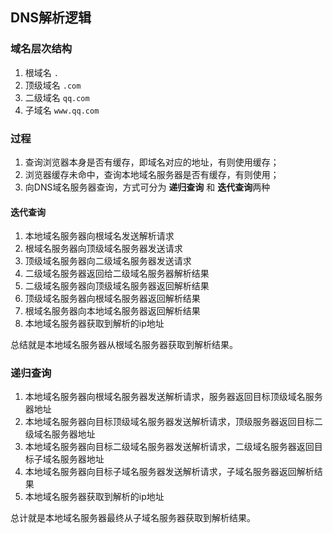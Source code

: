## DNS解析逻辑

### 域名层次结构

1. 根域名 `.`
2. 顶级域名 `.com`
3. 二级域名 `qq.com`
4. 子域名 `www.qq.com`

### 过程

1. 查询浏览器本身是否有缓存，即域名对应的地址，有则使用缓存；
2. 浏览器缓存未命中，查询本地域名服务器是否有缓存，有则使用；
3. 向DNS域名服务器查询，方式可分为 **递归查询** 和 **迭代查询**两种

#### 迭代查询

1. 本地域名服务器向根域名发送解析请求
2. 根域名服务器向顶级域名服务器发送请求
3. 顶级域名服务器向二级域名服务器发送请求
4. 二级域名服务器返回给二级域名服务器解析结果
5. 二级域名服务器向顶级域名服务器返回解析结果
6. 顶级域名服务器向根域名服务器返回解析结果
7. 根域名服务器向本地域名服务器返回解析结果
8. 本地域名服务器获取到解析的ip地址

总结就是本地域名服务器从根域名服务器获取到解析结果。

### 递归查询

1. 本地域名服务器向根域名服务器发送解析请求，服务器返回目标顶级域名服务器地址
2. 本地域名服务器向目标顶级域名服务器发送解析请求，顶级服务器返回目标二级域名服务器地址
3. 本地域名服务器向目标二级域名服务器发送解析请求，二级域名服务器返回目标子域名服务器地址
4. 本地域名服务器向目标子域名服务器发送解析请求，子域名服务器返回解析结果
5. 本地域名服务器获取到解析的ip地址

总计就是本地域名服务器最终从子域名服务器获取到解析结果。
